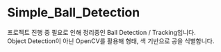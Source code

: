 # Simple_Ball_Detection

프로젝트 진행 중 필요로 인해 정리중인 Ball Detection / Tracking입니다.  
Object Detection이 아닌 OpenCV를 활용해 형태, 색 기반으로 공을 식별합니다.
